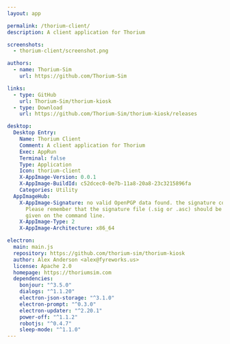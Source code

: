 ```yaml
---
layout: app

permalink: /thorium-client/
description: A client application for Thorium

screenshots:
  - thorium-client/screenshot.png

authors:
  - name: Thorium-Sim
    url: https://github.com/Thorium-Sim

links:
  - type: GitHub
    url: Thorium-Sim/thorium-kiosk
  - type: Download
    url: https://github.com/Thorium-Sim/thorium-kiosk/releases

desktop:
  Desktop Entry:
    Name: Thorium Client
    Comment: A client application for Thorium
    Exec: AppRun
    Terminal: false
    Type: Application
    Icon: thorium-client
    X-AppImage-Version: 0.0.1
    X-AppImage-BuildId: c52dcec0-0e7b-11a8-20a8-23c3215896fa
    Categories: Utility
  AppImageHub:
    X-AppImage-Signature: no valid OpenPGP data found. the signature could not be verified.
      Please remember that the signature file (.sig or .asc) should be the first file
      given on the command line.
    X-AppImage-Type: 2
    X-AppImage-Architecture: x86_64

electron:
  main: main.js
  repository: https://github.com/thorium-sim/thorium-kiosk
  author: Alex Anderson <alex@fyreworks.us>
  license: Apache 2.0
  homepage: https://thoriumsim.com
  dependencies:
    bonjour: "^3.5.0"
    dialogs: "^1.1.20"
    electron-json-storage: "^3.1.0"
    electron-prompt: "^0.3.0"
    electron-updater: "^2.20.1"
    power-off: "^1.1.2"
    robotjs: "^0.4.7"
    sleep-mode: "^1.1.0"
---
```

